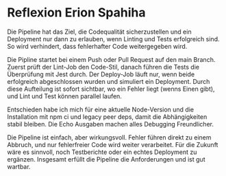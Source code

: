 # Reflexion Erion Spahiha

Die Pipeline hat das Ziel, die Codequalität sicherzustellen und ein Deployment nur dann zu erlauben, wenn Linting und Tests erfolgreich sind. So wird verhindert, dass fehlerhafter Code weitergegeben wird.  

Die Pipline startet bei einem Push oder Pull Request auf den main Branch. Zuerst prüft der Lint-Job den Code-Stil, danach führen die Tests die Überprüfung mit Jest durch. Der Deploy-Job läuft nur, wenn beide erfolgreich abgeschlossen wurden und simuliert ein Deployment. Durch diese Aufteilung ist sofort sichtbar, wo ein Fehler liegt (wenns Einen gibt), und Lint und Test können parallel laufen.  

Entschieden habe ich mich für eine aktuelle Node-Version und die Installation mit npm ci und legacy peer deps, damit die Abhängigkeiten stabil bleiben. Die Echo Ausgaben machen alles Debugging Freundlicher.  

Die Pipeline ist einfach, aber wirkungsvoll. Fehler führen direkt zu einem Abbruch, und nur fehlerfreier Code wird weiter verarbeitet. Für die Zukunft wäre es sinnvoll, noch Testberichte oder ein echtes Deployment zu ergänzen. Insgesamt erfüllt die Pipeline die Anforderungen und ist gut wartbar.  
